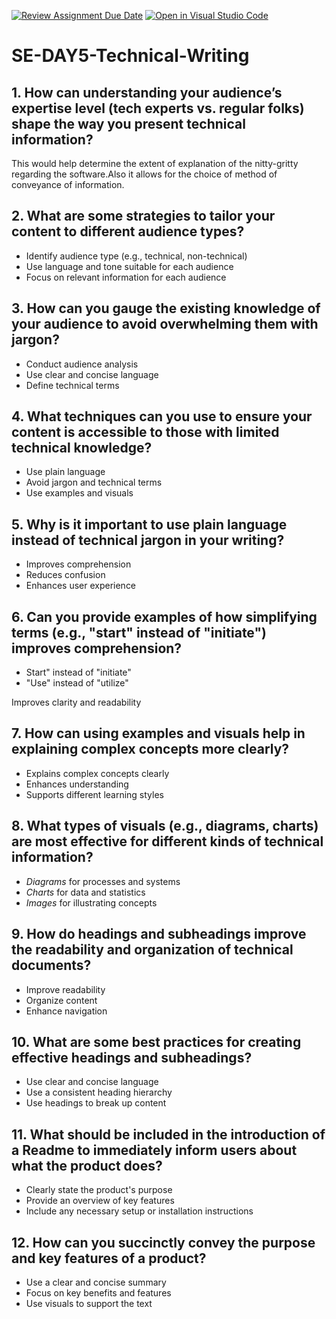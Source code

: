 [![Review Assignment Due Date](https://classroom.github.com/assets/deadline-readme-button-22041afd0340ce965d47ae6ef1cefeee28c7c493a6346c4f15d667ab976d596c.svg)](https://classroom.github.com/a/zsAR-pyY)
[![Open in Visual Studio Code](https://classroom.github.com/assets/open-in-vscode-2e0aaae1b6195c2367325f4f02e2d04e9abb55f0b24a779b69b11b9e10269abc.svg)](https://classroom.github.com/online_ide?assignment_repo_id=18610742&assignment_repo_type=AssignmentRepo)
# SE-DAY5-Technical-Writing
## 1. How can understanding your audience’s expertise level (tech experts vs. regular folks) shape the way you present technical information?
This would help determine the extent of explanation of the nitty-gritty regarding the software.Also it allows for the choice of method of conveyance of information.
## 2. What are some strategies to tailor your content to different audience types?
- Identify audience type (e.g., technical, non-technical)
- Use language and tone suitable for each audience
- Focus on relevant information for each audience
## 3. How can you gauge the existing knowledge of your audience to avoid overwhelming them with jargon?
- Conduct audience analysis
- Use clear and concise language
- Define technical terms
## 4. What techniques can you use to ensure your content is accessible to those with limited technical knowledge?
- Use plain language
- Avoid jargon and technical terms
- Use examples and visuals

## 5. Why is it important to use plain language instead of technical jargon in your writing?
- Improves comprehension
- Reduces confusion
- Enhances user experience
## 6. Can you provide examples of how simplifying terms (e.g., "start" instead of "initiate") improves comprehension?
- Start" instead of "initiate"
- "Use" instead of "utilize"

 Improves clarity and readability
## 7. How can using examples and visuals help in explaining complex concepts more clearly?
- Explains complex concepts clearly
- Enhances understanding
- Supports different learning styles
## 8. What types of visuals (e.g., diagrams, charts) are most effective for different kinds of technical information?
- *Diagrams* for processes and systems
- *Charts* for data and statistics
- *Images* for illustrating concepts
## 9. How do headings and subheadings improve the readability and organization of technical documents?
- Improve readability
- Organize content
- Enhance navigation
## 10. What are some best practices for creating effective headings and subheadings?
- Use clear and concise language
- Use a consistent heading hierarchy
- Use headings to break up content
## 11. What should be included in the introduction of a Readme to immediately inform users about what the product does?
- Clearly state the product's purpose
- Provide an overview of key features
- Include any necessary setup or installation instructions
## 12. How can you succinctly convey the purpose and key features of a product?
- Use a clear and concise summary
- Focus on key benefits and features
- Use visuals to support the text
